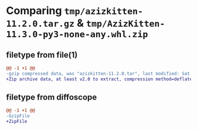 # Comparing `tmp/azizkitten-11.2.0.tar.gz` & `tmp/AzizKitten-11.3.0-py3-none-any.whl.zip`

## filetype from file(1)

```diff
@@ -1 +1 @@
-gzip compressed data, was "azizkitten-11.2.0.tar", last modified: Sat May 25 15:42:04 2024, max compression
+Zip archive data, at least v2.0 to extract, compression method=deflate
```

## filetype from diffoscope

```diff
@@ -1 +1 @@
-GzipFile
+ZipFile
```

